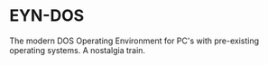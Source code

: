 # EYN-DOS
The modern DOS Operating Environment for PC's with pre-existing operating systems. A nostalgia train.
